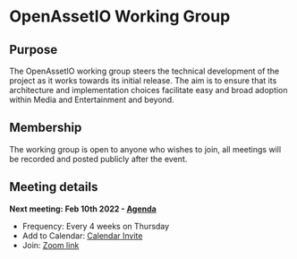 # OpenAssetIO Working Group

## Purpose

The OpenAssetIO working group steers the technical development of the project as it works towards its initial release. The aim is to ensure that its architecture and implementation choices facilitate easy and broad adoption within Media and Entertainment and beyond.

## Membership

The working group is open to anyone who wishes to join, all meetings will be recorded and posted publicly after the event.

## Meeting details

**Next meeting: Feb 10th 2022 - [Agenda](meetings/2022-02-10/README.md)**

- Frequency: Every 4 weeks on Thursday
- Add to Calendar: [Calendar Invite](https://calendar.google.com/event?action=TEMPLATE&tmeid=N2cxZmpvaDl0aXE4NGluajJ0dnFqOWdjbTJfMjAyMjAyMTBUMTcwMDAwWiBwZXJpLmZyaWVuZEBmb3VuZHJ5LmNvbQ&tmsrc=peri.friend%40foundry.com&scp=ALL)
- Join: [Zoom link](https://thefoundry.zoom.us/j/97582912679)
